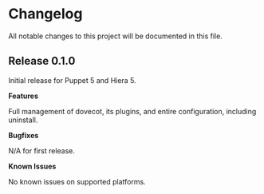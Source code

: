 # Changelog

All notable changes to this project will be documented in this file.

## Release 0.1.0

Initial release for Puppet 5 and Hiera 5.

**Features**

Full management of dovecot, its plugins, and entire configuration, including uninstall.

**Bugfixes**

N/A for first release.

**Known Issues**

No known issues on supported platforms.
